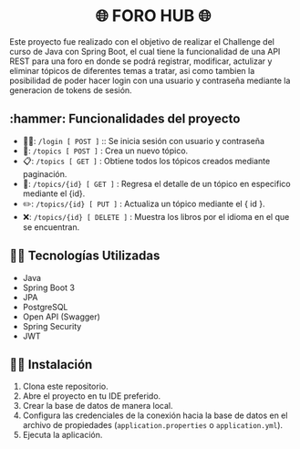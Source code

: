 <h1 align="center"> 🌐 FORO HUB 🌐 </h1>

Este proyecto fue realizado con el objetivo de realizar el Challenge del curso de Java con Spring Boot, el cual tiene la funcionalidad de una API REST para una foro en donde
se podrá registrar, modificar, actulizar y eliminar tópicos de diferentes temas a tratar, asi como tambien la posibilidad de poder hacer login con una usuario y contraseña
mediante la generacion de tokens de sesión.
 
<h2> :hammer: Funcionalidades del proyecto</h2>

- 🧑‍💻: `/login [ POST ]` :: Se inicia sesión con usuario y contraseña
- :memo:: `/topics [ POST ]` : Crea un nuevo tópico.
- :clipboard:: `/topics [ GET ]` : Obtiene todos los tópicos creados mediante paginación.
- 🔎: `/topics/{id} [ GET ]` : Regresa el detalle de un tópico en especifico mediante el {id}.
- ✏️: `/topics/{id} [ PUT ]` : Actualiza un tópico mediante el { id }.
- ❌: `/topics/{id} [ DELETE ]` : Muestra los libros por el idioma en el que se encuentran.


<h2>🧑‍💻 Tecnologías Utilizadas </h2>

- Java
- Spring Boot 3
- JPA
- PostgreSQL
- Open API (Swagger)
- Spring Security
- JWT

<h2> 🧑‍💻 Instalación </h2>

1. Clona este repositorio.
2. Abre el proyecto en tu IDE preferido.
3. Crear la base de datos de manera local.
4. Configura las credenciales de la conexión hacia la base de datos en el archivo de propiedades (`application.properties` o `application.yml`).
5. Ejecuta la aplicación.
